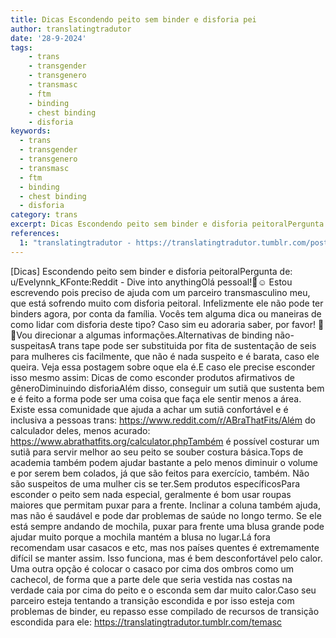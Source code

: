 ```yaml
---
title: Dicas Escondendo peito sem binder e disforia pei
author: translatingtradutor
date: '28-9-2024'
tags:
    - trans
    - transgender
    - transgenero
    - transmasc
    - ftm
    - binding
    - chest binding
    - disforia
keywords:
  - trans
  - transgender
  - transgenero
  - transmasc
  - ftm
  - binding
  - chest binding
  - disforia
category: trans
excerpt: Dicas Escondendo peito sem binder e disforia peitoralPergunta de u/Evelynnk_KFonteReddit - Dive into anythingOlá pessoal!👋☺️ Estou escrevendo pois...
references:
  1: "translatingtradutor - https://translatingtradutor.tumblr.com/post/762872843027480576/dicas-escondendo-peito-sem-binder-e-disforia"
---
```


[Dicas] Escondendo peito sem binder e disforia peitoralPergunta de: u/Evelynnk_KFonte:Reddit - Dive into anythingOlá pessoal!👋☺️ Estou escrevendo pois preciso de ajuda com um parceiro transmasculino meu, que está sofrendo muito com disforia peitoral. Infelizmente ele não pode ter binders agora, por conta da família. Vocês tem alguma dica ou maneiras de como lidar com disforia deste tipo? Caso sim eu adoraria saber, por favor! 🙌🫶Vou direcionar a algumas informações.Alternativas de binding não-suspeitasA trans tape pode ser substituida por fita de sustentação de seis para mulheres cis facilmente, que não é nada suspeito e é barata, caso ele queira. Veja essa postagem sobre oque ela é.E caso ele precise esconder isso mesmo assim: Dicas de como esconder produtos afirmativos de gêneroDiminuindo disforiaAlém disso, conseguir um sutiã que sustenta bem e é feito a forma pode ser uma coisa que faça ele sentir menos a área. Existe essa comunidade que ajuda a achar um sutiã confortável e é inclusiva a pessoas trans: https://www.reddit.com/r/ABraThatFits/Além do calculador deles, menos acurado: https://www.abrathatfits.org/calculator.phpTambém é possível costurar um sutiã para servir melhor ao seu peito se souber costura básica.Tops de academia também podem ajudar bastante a pelo menos diminuir o volume e por serem bem colados, já que são feitos para exercício, também. Não são suspeitos de uma mulher cis se ter.Sem produtos específicosPara esconder o peito sem nada especial, geralmente é bom usar roupas maiores que permitam puxar para a frente. Inclinar a coluna também ajuda, mas não é saudável e pode dar problemas de saúde no longo termo. Se ele está sempre andando de mochila, puxar para frente uma blusa grande pode ajudar muito porque a mochila mantém a blusa no lugar.Lá fora recomendam usar casacos e etc, mas nos países quentes é extremamente difícil se manter assim. Isso funciona, mas é bem desconfortável pelo calor. Uma outra opção é colocar o casaco por cima dos ombros como um cachecol, de forma que a parte dele que seria vestida nas costas na verdade caia por cima do peito e o esconda sem dar muito calor.Caso seu parceiro esteja tentando a transição escondida e por isso esteja com problemas de binder, eu repasso esse compilado de recursos de transição escondida para ele: https://translatingtradutor.tumblr.com/temasc